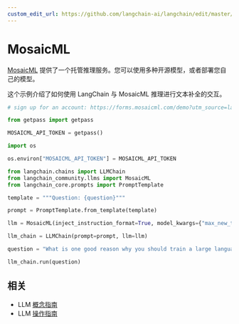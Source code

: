 ```yaml
---
custom_edit_url: https://github.com/langchain-ai/langchain/edit/master/docs/docs/integrations/llms/mosaicml.ipynb
---
```


# MosaicML

[MosaicML](https://docs.mosaicml.com/en/latest/inference.html) 提供了一个托管推理服务。您可以使用多种开源模型，或者部署您自己的模型。

这个示例介绍了如何使用 LangChain 与 MosaicML 推理进行文本补全的交互。


```python
# sign up for an account: https://forms.mosaicml.com/demo?utm_source=langchain

from getpass import getpass

MOSAICML_API_TOKEN = getpass()
```


```python
import os

os.environ["MOSAICML_API_TOKEN"] = MOSAICML_API_TOKEN
```


```python
from langchain.chains import LLMChain
from langchain_community.llms import MosaicML
from langchain_core.prompts import PromptTemplate
```


```python
template = """Question: {question}"""

prompt = PromptTemplate.from_template(template)
```


```python
llm = MosaicML(inject_instruction_format=True, model_kwargs={"max_new_tokens": 128})
```


```python
llm_chain = LLMChain(prompt=prompt, llm=llm)
```


```python
question = "What is one good reason why you should train a large language model on domain specific data?"

llm_chain.run(question)
```

## 相关

- LLM [概念指南](/docs/concepts/#llms)
- LLM [操作指南](/docs/how_to/#llms)